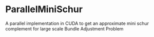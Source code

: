 # ParallelMiniSchur
A parallel implementation in CUDA to get an approximate mini schur complement for large scale Bundle Adjustment Problem
